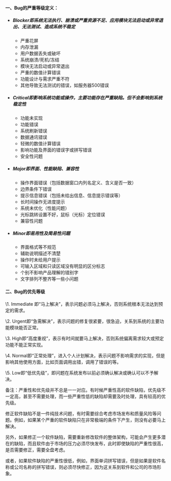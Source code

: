 #### 一、Bug的严重等级定义：

- ##### Blocker即系统无法执行、崩溃或严重资源不足、应用模块无法启动或异常退出、无法测试、造成系统不稳定

  - 严重花屏
  - 内存泄漏
  - 用户数据丢失或破坏
  - 系统崩溃/死机/冻结
  - 模块无法启动或异常退出
  - 严重的数值计算错误
  - 功能设计与需求严重不符
  - 其他导致无法测试的错误，如服务器500错误

- ##### Critical即影响系统功能或操作，主要功能存在严重缺陷。但不会影响到系统稳定性

  - 功能未实现
  - 功能错误
  - 系统刷新错误
  - 数据通讯错误
  - 轻微的数值计算错误
  - 影响功能及界面的错误字或拼写错误
  - 安全性问题

- ##### Major即界面、性能缺陷、兼容性

  - 操作界面错误（包括数据窗口内列名定义、含义是否一致）
  - 边界条件下错误
  - 提示信息错误（包括未给出信息、信息提示错误等）
  - 长时间操作无进度提示
  - 系统未优化（性能问题）
  - 光标跳转设置不好，鼠标（光标）定位错误
  - 兼容性问题

- ##### Minor即易用性及简易性问题

  - 界面格式等不规范
  - 辅助说明描述不清楚
  - 操作时未给用户提示
  - 可输入区域和只读区域没有明显的区分标志
  - 个别不影响产品理解的错别字
  - 文字排列不整齐等一些小问题



#### 二、Bug的优先等级

\1.   Immediate 即“马上解决”，表示问题必须马上解决，否则系统根本无法达到预定的需求。

\2.   Urgent即“急需解决”，表示问题的修复很紧要，很急迫，关系到系统的主要功能模块能否正常。

 

\3.   High即“高度重视”，表示有时间就要马上解决，否则系统偏离需求较大或预定功能不能正常实现。

\4.   Normal即“正常处理”，进入个人计划解决，表示问题不影响需求的实现，但是影响其他使用方面，比如页面调用出错，调用了错误的等。

\5.   Low即“低优先级”，即问题在系统发布以前必须确认解决或确认可以不予解决。

备注：严重性和优先级并不总是一一对应。有时候严重性高的软件缺陷，优先级不一定高，甚至不需要处理，而一些严重性低的缺陷却需要及时处理，具有较高的优先级。

 

修正软件缺陷不是一件纯技术问题，有时需要综合考虑市场发布和质量风险等问题。例如，如果某个严重的软件缺陷只在非常极端的条件下产生，则没有必要马上解决。

另外，如果修正一个软件缺陷，需要重新修改软件的整体架构，可能会产生更多潜在的缺陷，而且软件由于市场的压力必须尽快发布，此时即使缺陷的严重性很高，是否需要修正，需要全盘考虑。

或者，如果软件缺陷的严重性很低，例如，界面单词拼写错误，但是如果是软件名称或公司名称的拼写错误，则必须尽快修正，因为这关系到软件和公司的市场形象。